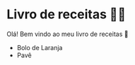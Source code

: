 # Livro de receitas :woman_cook:

Olá! Bem vindo ao meu livro de receitas :wave:

- Bolo de Laranja
- Pavê